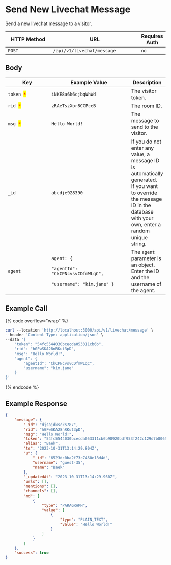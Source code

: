 # Send New Livechat Message

Send a new livechat message to a visitor.

<table><thead><tr><th width="163">HTTP Method</th><th width="296">URL</th><th>Requires Auth</th></tr></thead><tbody><tr><td><code>POST</code></td><td><code>/api/v1/livechat/message</code></td><td><code>no</code></td></tr></tbody></table>

## Body

<table><thead><tr><th width="137">Key</th><th width="248">Example Value</th><th>Description</th></tr></thead><tbody><tr><td><code>token </code><mark style="color:red;"><code>*</code></mark></td><td><code>iNKE8a6k6cjbqWhWd</code></td><td>The visitor token.</td></tr><tr><td><code>rid </code><mark style="color:red;"><code>*</code></mark></td><td><code>zRAeTszXor8CCPceB</code></td><td>The room ID.</td></tr><tr><td><code>msg </code><mark style="color:red;"><code>*</code></mark></td><td><code>Hello World!</code></td><td>The message to send to the visitor.</td></tr><tr><td><code>_id</code></td><td><code>abcdje928390</code></td><td>If you do not enter any value, a message ID is automatically generated.<br>If you want to override the message ID in the database with your own, enter a random unique string.</td></tr><tr><td><code>agent</code></td><td><p><code>agent: {</code></p><p><code>"agentId": "CkCPNcvsvCDfmWLqC",</code> </p><p><code>"username": "kim.jane" }</code></p></td><td>The <code>agent</code> parameter is an object. Enter the ID and the username of the agent.</td></tr></tbody></table>

## Example Call

{% code overflow="wrap" %}
```powershell
curl --location 'http://localhost:3000/api/v1/livechat/message' \
--header 'Content-Type: application/json' \
--data '{
    "token": "54fc5544030bcecda053311cb6b",
    "rid": "hGFwSKA28nRKut3pD",
    "msg": "Hello World!",
    "agent": {
        "agentId": "CkCPNcvsvCDfmWLqC",
        "username": "kim.jane"
    }
}'
```
{% endcode %}

## Example Response

```json
{
    "message": {
        "_id": "djsajdkscks787",
        "rid": "hGFwSKA28nRKut3pD",
        "msg": "Hello World!",
        "token": "54fc5544030bcecda053311cb6b98920bdf953f242c129d7b8065000b1f9b2e9",
        "alias": "Baek",
        "ts": "2023-10-31T13:14:29.804Z",
        "u": {
            "_id": "6523dc0ba2f73c7460e18d4d",
            "username": "guest-35",
            "name": "Baek"
        },
        "_updatedAt": "2023-10-31T13:14:29.960Z",
        "urls": [],
        "mentions": [],
        "channels": [],
        "md": [
            {
                "type": "PARAGRAPH",
                "value": [
                    {
                        "type": "PLAIN_TEXT",
                        "value": "Hello World!"
                    }
                ]
            }
        ]
    },
    "success": true
}
```
